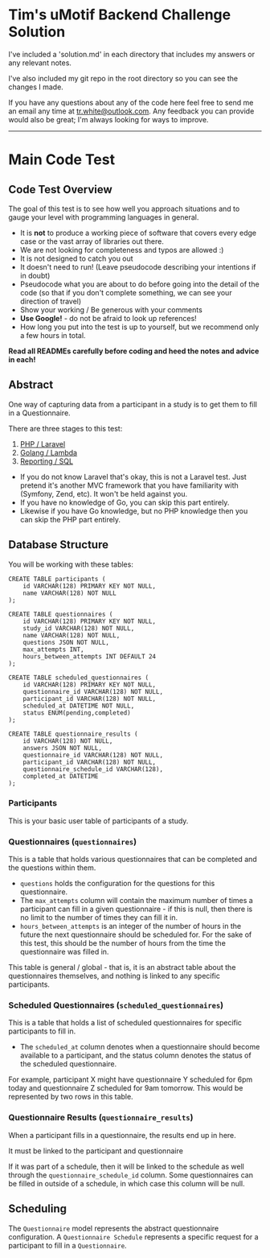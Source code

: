 # Tim's uMotif Backend Challenge Solution

I've included a 'solution.md' in each directory that includes my answers or any relevant notes.

I've also included my git repo in the root directory so you can see the changes I made.

If you have any questions about any of the code here feel free to send me an email any time at tr.white@outlook.com. Any feedback you can provide would also be great; I'm always looking for ways to improve.

----

Main Code Test
==============

## Code Test Overview

The goal of this test is to see how well you approach situations and to gauge your level with programming languages in general.  
* It is **not** to produce a working piece of software that covers every edge case or the vast array of libraries out there.  
* We are not looking for completeness and typos are allowed :) 
* It is not designed to catch you out
* It doesn't need to run!  (Leave pseudocode describing your intentions if in doubt)
* Pseudocode what you are about to do before going into the detail of the code (so that if you don't complete something, we can see your direction of travel)
* Show your working / Be generous with your comments
* **Use Google!** - do not be afraid to look up references!
* How long you put into the test is up to yourself, but we recommend only a few hours in total.


**Read all READMEs carefully before coding and heed the notes and advice in each!**


## Abstract

One way of capturing data from a participant in a study is to get them to fill in a Questionnaire.

There are three stages to this test:

1. [PHP / Laravel](1-php/readme.md)
2. [Golang / Lambda](2-golang/readme.md)
3. [Reporting / SQL](3-reporting/readme.md)

* If you do not know Laravel that's okay, this is not a Laravel test.  Just pretend it's another MVC framework that you have familiarity with (Symfony, Zend, etc).  It won't be held against you.
* If you have no knowledge of Go, you can skip this part entirely.  
* Likewise if you have Go knowledge, but no PHP knowledge then you can skip the PHP part entirely.

## Database Structure

You will be working with these tables:

```mysql
CREATE TABLE participants (
    id VARCHAR(128) PRIMARY KEY NOT NULL,
    name VARCHAR(128) NOT NULL
);

CREATE TABLE questionnaires (
    id VARCHAR(128) PRIMARY KEY NOT NULL,
    study_id VARCHAR(128) NOT NULL,
    name VARCHAR(128) NOT NULL,
    questions JSON NOT NULL,
    max_attempts INT,
    hours_between_attempts INT DEFAULT 24
);

CREATE TABLE scheduled_questionnaires (
    id VARCHAR(128) PRIMARY KEY NOT NULL,
    questionnaire_id VARCHAR(128) NOT NULL,
    participant_id VARCHAR(128) NOT NULL,
    scheduled_at DATETIME NOT NULL,
    status ENUM(pending,completed)
);

CREATE TABLE questionnaire_results (
    id VARCHAR(128) NOT NULL,
    answers JSON NOT NULL,
    questionnaire_id VARCHAR(128) NOT NULL,
    participant_id VARCHAR(128) NOT NULL,
    questionnaire_schedule_id VARCHAR(128),
    completed_at DATETIME
);
```

### Participants

This is your basic user table of participants of a study.

### Questionnaires (`questionnaires`)

This is a table that holds various questionnaires that can be completed and the questions within them.

* `questions` holds the configuration for the questions for this questionnaire.
* The `max_attempts` column will contain the maximum number of times a participant can fill in a given questionnaire - if this is null, then there is no limit to the number of times they can fill it in.
* `hours_between_attempts` is an integer of the number of hours in the future the next questionnaire should be scheduled for. For the sake of this test, this should be the number of hours from the time the questionnaire was filled in.

This table is general / global - that is, it is an abstract table about the questionnaires themselves, and nothing is linked to any specific participants.

### Scheduled Questionnaires (`scheduled_questionnaires`)

This is a table that holds a list of scheduled questionnaires for specific participants to fill in.

* The `scheduled_at` column denotes when a questionnaire should become available to a participant, and the status column denotes the status of the scheduled questionnaire.

For example, participant X might have questionnaire Y scheduled for 6pm today and questionnaire Z scheduled for 9am tomorrow. This would be represented by two rows in this table.

### Questionnaire Results (`questionnaire_results`)

When a participant fills in a questionnaire, the results end up in here.

It must be linked to the participant and questionnaire

If it was part of a schedule, then it will be linked to the schedule as well through the `questionnaire_schedule_id` column. Some questionnaires can be filled in outside of a schedule, in which case this column will be null.

## Scheduling

The `Questionnaire` model represents the abstract questionnaire configuration. A `Questionnaire Schedule` represents a specific request for a participant to fill in a `Questionnaire`.

